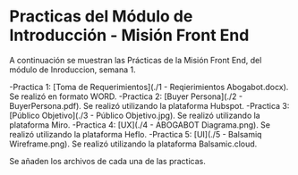 # Practicas del Módulo de Introducción - Misión Front End
A continuación se muestran las Prácticas de la Misión Front End, del módulo de Inroduccion, semana 1.

-Practica 1: [Toma de Requerimientos](./1 - Reqierimientos Abogabot.docx). Se realizó en formato WORD.
-Practica 2: [Buyer Persona](./2 - BuyerPersona.pdf). Se realizó utilizando la plataforma Hubspot.
-Practica 3: [Público Objetivo](./3 - Público Objetivo.jpg). Se realizó utilizando la plataforma Miro.
-Practica 4: [UX](./4 - ABOGABOT Diagrama.png). Se realizó utilizando la plataforma Heflo.
-Practica 5: [UI](./5 - Balsamiq Wireframe.png). Se realizó utilizando la plataforma Balsamic.cloud.

Se añaden los archivos de cada una de las practicas.
